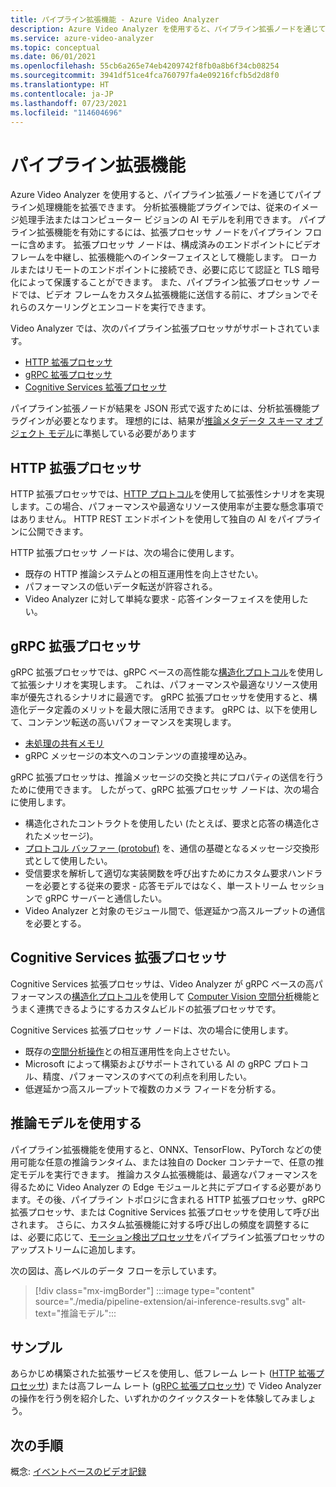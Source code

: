 ```yaml
---
title: パイプライン拡張機能 - Azure Video Analyzer
description: Azure Video Analyzer を使用すると、パイプライン拡張ノードを通じてパイプライン処理機能を拡張できます。 この記事では、パイプライン拡張ノードについて説明します。
ms.service: azure-video-analyzer
ms.topic: conceptual
ms.date: 06/01/2021
ms.openlocfilehash: 55cb6a265e74eb4209742f8fb0a8b6f34cb08254
ms.sourcegitcommit: 3941df51ce4fca760797fa4e09216fcfb5d2d8f0
ms.translationtype: HT
ms.contentlocale: ja-JP
ms.lasthandoff: 07/23/2021
ms.locfileid: "114604696"
---
```

# <a name="pipeline-extension"></a>パイプライン拡張機能

Azure Video Analyzer を使用すると、パイプライン拡張ノードを通じてパイプライン処理機能を拡張できます。 分析拡張機能プラグインでは、従来のイメージ処理手法またはコンピューター ビジョンの AI モデルを利用できます。 パイプライン拡張機能を有効にするには、拡張プロセッサ ノードをパイプライン フローに含めます。 拡張プロセッサ ノードは、構成済みのエンドポイントにビデオ フレームを中継し、拡張機能へのインターフェイスとして機能します。 ローカルまたはリモートのエンドポイントに接続でき、必要に応じて認証と TLS 暗号化によって保護することができます。 また、パイプライン拡張プロセッサ ノードでは、ビデオ フレームをカスタム拡張機能に送信する前に、オプションでそれらのスケーリングとエンコードを実行できます。

Video Analyzer では、次のパイプライン拡張プロセッサがサポートされています。

* [HTTP 拡張プロセッサ](pipeline.md#http-extension-processor) 
* [gRPC 拡張プロセッサ](pipeline.md#grpc-extension-processor)
* [Cognitive Services 拡張プロセッサ](pipeline.md#cognitive-services-extension-processor) 
    
パイプライン拡張ノードが結果を JSON 形式で返すためには、分析拡張機能プラグインが必要となります。 理想的には、結果が[推論メタデータ スキーマ オブジェクト モデル](inference-metadata-schema.md)に準拠している必要があります

## <a name="http-extension-processor"></a>HTTP 拡張プロセッサ

HTTP 拡張プロセッサでは、[HTTP プロトコル](http-extension-protocol.md)を使用して拡張性シナリオを実現します。この場合、パフォーマンスや最適なリソース使用率が主要な懸念事項ではありません。 HTTP REST エンドポイントを使用して独自の AI をパイプラインに公開できます。

HTTP 拡張プロセッサ ノードは、次の場合に使用します。

* 既存の HTTP 推論システムとの相互運用性を向上させたい。
* パフォーマンスの低いデータ転送が許容される。
* Video Analyzer に対して単純な要求 - 応答インターフェイスを使用したい。

## <a name="grpc-extension-processor"></a>gRPC 拡張プロセッサ

gRPC 拡張プロセッサでは、gRPC ベースの高性能な[構造化プロトコル](grpc-extension-protocol.md)を使用して拡張シナリオを実現します。 これは、パフォーマンスや最適なリソース使用率が優先されるシナリオに最適です。 gRPC 拡張プロセッサを使用すると、構造化データ定義のメリットを最大限に活用できます。 gRPC は、以下を使用して、コンテンツ転送の高いパフォーマンスを実現します。

* [未処理の共有メモリ](https://en.wikipedia.org/wiki/Shared_memory)
* gRPC メッセージの本文へのコンテンツの直接埋め込み。

gRPC 拡張プロセッサは、推論メッセージの交換と共にプロパティの送信を行うために使用できます。 したがって、gRPC 拡張プロセッサ ノードは、次の場合に使用します。

* 構造化されたコントラクトを使用したい (たとえば、要求と応答の構造化されたメッセージ)。
* [プロトコル バッファー (protobuf)](https://developers.google.com/protocol-buffers) を、通信の基礎となるメッセージ交換形式として使用したい。
* 受信要求を解析して適切な実装関数を呼び出すためにカスタム要求ハンドラーを必要とする従来の要求 - 応答モデルではなく、単一ストリーム セッションで gRPC サーバーと通信したい。
* Video Analyzer と対象のモジュール間で、低遅延かつ高スループットの通信を必要とする。

## <a name="cognitive-services-extension-processor"></a>Cognitive Services 拡張プロセッサ

Cognitive Services 拡張プロセッサは、Video Analyzer が gRPC ベースの高パフォーマンスの[構造化プロトコル](grpc-extension-protocol.md)を使用して [Computer Vision 空間分析](../../cognitive-services/computer-vision/)機能とうまく連携できるようにするカスタムビルドの拡張プロセッサです。 

Cognitive Services 拡張プロセッサ ノードは、次の場合に使用します。

* 既存の[空間分析操作](../../cognitive-services/computer-vision/intro-to-spatial-analysis-public-preview.md)との相互運用性を向上させたい。
* Microsoft によって構築およびサポートされている AI の gRPC プロトコル、精度、パフォーマンスのすべての利点を利用したい。
* 低遅延かつ高スループットで複数のカメラ フィードを分析する。

## <a name="use-your-inferencing-model"></a>推論モデルを使用する

パイプライン拡張機能を使用すると、ONNX、TensorFlow、PyTorch などの使用可能な任意の推論ランタイム、または独自の Docker コンテナーで、任意の推定モデルを実行できます。 推論カスタム拡張機能は、最適なパフォーマンスを得るために Video Analyzer の Edge モジュールと共にデプロイする必要があります。その後、パイプライン トポロジに含まれる HTTP 拡張プロセッサ、gRPC 拡張プロセッサ、または Cognitive Services 拡張プロセッサを使用して呼び出されます。 さらに、カスタム拡張機能に対する呼び出しの頻度を調整するには、必要に応じて、[モーション検出プロセッサ](pipeline.md#motion-detection-processor)をパイプライン拡張プロセッサのアップストリームに追加します。

次の図は、高レベルのデータ フローを示しています。

> [!div class="mx-imgBorder"]
> :::image type="content" source="./media/pipeline-extension/ai-inference-results.svg" alt-text="推論モデル":::
 
## <a name="samples"></a>サンプル

あらかじめ構築された拡張サービスを使用し、低フレーム レート ([HTTP 拡張プロセッサ](pipeline.md#http-extension-processor)) または高フレーム レート ([gRPC 拡張プロセッサ](pipeline.md#grpc-extension-processor)) で Video Analyzer の操作を行う例を紹介した、いずれかのクイックスタートを体験してみましょう。


## <a name="next-steps"></a>次の手順 

概念: [イベントベースのビデオ記録](event-based-video-recording-concept.md)

